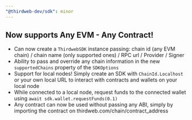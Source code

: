 ```yaml
---
"@thirdweb-dev/sdk": minor
---
```


## Now supports Any EVM - Any Contract!

- Can now create a `ThirdwebSDK` instance passing: chain id (any EVM chain) / chain name (only supported ones) / RPC url / Provider / Signer
- Ability to pass and override any chain information in the new `supportedChains` property of the `SDKOptions`
- Support for local nodes! Simply create an SDK with `ChainId.Localhost` or your own local URL to interact with contracts and wallets on your local node
- While connected to a local node, request funds to the connected wallet using `await sdk.wallet.requestFunds(0.1)`
- Any contract can now be used without passing any ABI, simply by importing the contract on thirdweb.com/chain/contract_address
